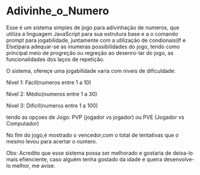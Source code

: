 # Adivinhe_o_Numero
Esse é um sistema simples de jogo para adivinhação de numeros, que utiliza a linguagem JavaScript para sua estrutura base e a o comando prompt para jogabilidade, juntamente com a utilização de condionais(If e Else)para adequar-se as inumeras possibilidades do jogo, tendo como principal meio de progreção ou regreção ao desenro-lar do jogo, as funcionalidades dos laços de repetição.

O sistema, ofereçe uma jogabilidade varia com niveis de dificuldade: 

Nivel 1: Fácil(numeros entre 1 a 10)

Nivel 2: Médio(numeros entre 1 a 30)

Nivel 3: Dificil(numeros entre 1 a 100)

tendo as opçoes de Jogo: PVP (jogador vs jogador) ou PVE (Jogador vs Computador)

No fim do jogo,é mostrado o vencedor,com o total de tentativas que o mesmo levou para acertar o numero. 

Obs: Acredito que esse sistema possa ser melhorado e gostaria de deixa-lo mais efienciente, caso alguém tenha gostado da idade e queira desenvolve-lo melhor, me avise.

